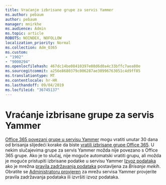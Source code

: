```yaml
---
title: Vraćanje izbrisane grupe za servis Yammer
ms.author: pebaum
author: pebaum
manager: mnirkhe
ms.audience: Admin
ms.topic: article
ROBOTS: NOINDEX, NOFOLLOW
localization_priority: Normal
ms.collection: Adm_O365
ms.custom:
- "1902"
- "9000294"
ms.openlocfilehash: 467dc14be08410397e08d6d0a4c33bffc7aea80e
ms.sourcegitcommit: a256e8680379c006287ae30996763051c4d9ff85
ms.translationtype: MT
ms.contentlocale: hr-HR
ms.lasthandoff: 09/04/2019
ms.locfileid: "36745137"
---
```

# <a name="restore-a-deleted-yammer-group"></a>Vraćanje izbrisane grupe za servis Yammer

[Office 365 povezani grupe u servisu Yammer](https://docs.microsoft.com/yammer/manage-yammer-groups/yammer-and-office-365-groups) mogu vratiti unutar 30 dana od brisanja slijedeći korake da biste [vratili izbrisane grupe Office 365](https://docs.microsoft.com/office365/admin/create-groups/restore-deleted-group).
U nekim slučajevima grupe za servis Yammer možda nije povezano s Office 365 grupe. Ako je to slučaj, nije moguće automatski vratiti grupu, ali možda je moguće pristupiti izbrisane podatke u servisu Yammer [Izvoz podataka](https://docs.microsoft.com/yammer/manage-security-and-compliance/export-yammer-enterprise-data) ako je mrežna [pravila zadržavanja podataka](https://docs.microsoft.com/yammer/manage-security-and-compliance/manage-data-compliance) postavljena za *Brisanje mekih*. Obratite se [Administratoru provjeren](https://docs.microsoft.com/yammer/manage-yammer-users/manage-yammer-admins) za mrežu servisa Yammer provjerite pravila zadržavanja podataka ili izvršiti izvoz podataka.
